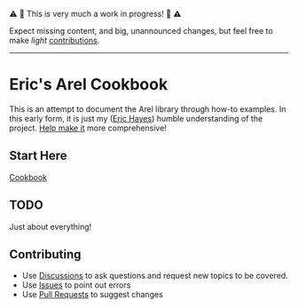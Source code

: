 :warning: :construction: This is very much a work in progress! :construction: :warning:

Expect missing content, and big, unannounced changes, but feel free to make *light* [contributions](#contributions).

----

# Eric's Arel Cookbook

This is an attempt to document the Arel library through how-to examples. In this early form, it is just my ([Eric Hayes](https://github.com/hayesr)) humble understanding of the project. [Help make it](#contributions) more comprehensive!

## Start Here
[Cookbook](cookbook/readme.md)

## TODO
Just about everything!

## Contributing

- Use [Discussions](https://github.com/hayesr/arel_cookbook/discussions) to ask questions and request new topics to be covered.
- Use [Issues](https://github.com/hayesr/arel_cookbook/issues) to point out errors
- Use [Pull Requests](https://github.com/hayesr/arel_cookbook/pulls) to suggest changes
